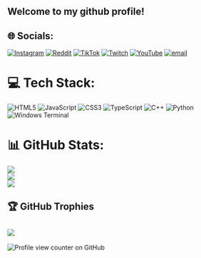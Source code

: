 
<h2>Welcome to my github profile!</h2>


## 🌐 Socials:
[![Instagram](https://img.shields.io/badge/Instagram-%23E4405F.svg?logo=Instagram&logoColor=white)](https://instagram.com/dumxrg) [![Reddit](https://img.shields.io/badge/Reddit-%23FF4500.svg?logo=Reddit&logoColor=white)](https://reddit.com/user/dumxrg) [![TikTok](https://img.shields.io/badge/TikTok-%23000000.svg?logo=TikTok&logoColor=white)](https://tiktok.com/@dumxrg) [![Twitch](https://img.shields.io/badge/Twitch-%239146FF.svg?logo=Twitch&logoColor=white)](https://twitch.tv/dumxrg) [![YouTube](https://img.shields.io/badge/YouTube-%23FF0000.svg?logo=YouTube&logoColor=white)](https://youtube.com/@dumxrg) [![email](https://img.shields.io/badge/Email-D14836?logo=gmail&logoColor=white)](mailto:dumxrg@gmail.com) 

# 💻 Tech Stack:
![HTML5](https://img.shields.io/badge/html5-%23E34F26.svg?style=for-the-badge&logo=html5&logoColor=white) ![JavaScript](https://img.shields.io/badge/javascript-%23323330.svg?style=for-the-badge&logo=javascript&logoColor=%23F7DF1E) ![CSS3](https://img.shields.io/badge/css3-%231572B6.svg?style=for-the-badge&logo=css3&logoColor=white) ![TypeScript](https://img.shields.io/badge/typescript-%23007ACC.svg?style=for-the-badge&logo=typescript&logoColor=white) ![C++](https://img.shields.io/badge/c++-%2300599C.svg?style=for-the-badge&logo=cplusplus&logoColor=white) ![Python](https://img.shields.io/badge/python-3670A0?style=for-the-badge&logo=python&logoColor=ffdd54) ![Windows Terminal](https://img.shields.io/badge/Windows%20Terminal-%234D4D4D.svg?style=for-the-badge&logo=windows-terminal&logoColor=white) 
# 📊 GitHub Stats:
![](https://github-readme-stats.vercel.app/api?username=dumxrg&theme=dark&hide_border=false&include_all_commits=false&count_private=false)<br/>
![](https://nirzak-streak-stats.vercel.app/?user=dumxrg&theme=dark&hide_border=false)<br/>
![](https://github-readme-stats.vercel.app/api/top-langs/?username=dumxrg&theme=dark&hide_border=false&include_all_commits=false&count_private=false&layout=compact)

## 🏆 GitHub Trophies
![](https://github-profile-trophy.vercel.app/?username=dumxrg&theme=radical&no-frame=false&no-bg=false&margin-w=4)
---

![Profile view counter on GitHub](https://komarev.com/ghpvc/?username=dumxrg)


<!-- Proudly created with GPRM ( https://gprm.itsvg.in ) -->




